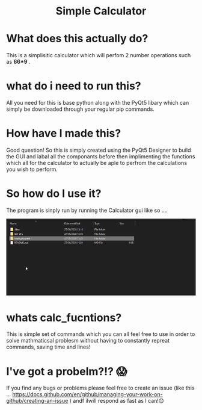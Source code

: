 <h1 align="center"> Simple Calculator </h1>
 

<h1> What does this actually do? </h1>
 
 This is a simplisitic calculator which will perfom 2 number operations such as <b> 66*9 </b> .
 
 <h1> what do i need to run this? </h1>
 
 All you need for this is base python along with the PyQt5 libary which can simply be downloaded through your regular pip commands.
 
 <h1> How have I made this? </h1>
 
 Good question! So this is simply created using the PyQt5 Designer to build the GUI and labal all the componants before then implimenting the functions which all for the calculator to actually be aple to perfrom the calculations you wish to perform.
 
 <h1> So how do I use it? </h1>
 
 The program is sinply run by running the Calculator gui like so ....

<img src="https://github.com/haz-baker/calculator/blob/master/opening.gif">

<h1> whats calc_fucntions? </h1>

This is simple set of commands which you can all feel free to use in order to solve mathmaticsal problesm without having to constantly repreat commands, saving time and lines!

<h1> I've got a probelm?!? 😱 </h1>

If you find any bugs or problems please feel free to create an issue (like this ... https://docs.github.com/en/github/managing-your-work-on-github/creating-an-issue ) andf iIwill respond as fast as I can!😊 
